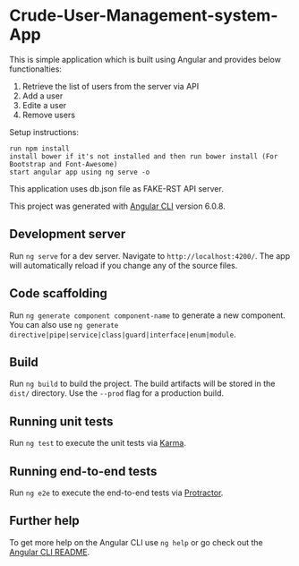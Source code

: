 # Crude-User-Management-system-App

This is simple application which is built using Angular and provides below functionalties:

  1. Retrieve the list of users from the server via API
  2. Add a user
  3. Edite a user
  4. Remove users
  
 Setup instructions:

    run npm install
    install bower if it's not installed and then run bower install (For Bootstrap and Font-Awesome)
    start angular app using ng serve -o

This application uses db.json file as FAKE-RST  API server.


This project was generated with [Angular CLI](https://github.com/angular/angular-cli) version 6.0.8.

## Development server

Run `ng serve` for a dev server. Navigate to `http://localhost:4200/`. The app will automatically reload if you change any of the source files.

## Code scaffolding

Run `ng generate component component-name` to generate a new component. You can also use `ng generate directive|pipe|service|class|guard|interface|enum|module`.

## Build

Run `ng build` to build the project. The build artifacts will be stored in the `dist/` directory. Use the `--prod` flag for a production build.

## Running unit tests

Run `ng test` to execute the unit tests via [Karma](https://karma-runner.github.io).

## Running end-to-end tests

Run `ng e2e` to execute the end-to-end tests via [Protractor](http://www.protractortest.org/).

## Further help

To get more help on the Angular CLI use `ng help` or go check out the [Angular CLI README](https://github.com/angular/angular-cli/blob/master/README.md).
